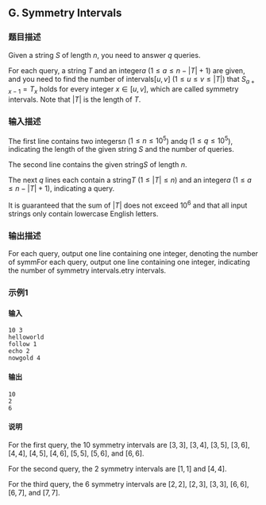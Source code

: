 ## G. Symmetry Intervals

### 题目描述

Given a string $S$ of length $n$, you need to answer $q$ queries.

For each query, a string $T$ and an integer$a$ ($1 \le a \le n - |T| + 1$) are given, and
you need to find the number of intervals$[u,v]$ ($1 \le u \le v \le |T|$) that $S_{a+x-1} = T_{x}$ holds for every integer $x \in [u,v]$, which are called symmetry
intervals. Note that $|T|$ is the length of $T$.

### 输入描述

The first line contains two integers$n$ ($1\le n \le 10^5$) and$q$ ($1\le q \le 10^5$), indicating the length of
the given string $S$ and the number of
queries.

The second line contains the given string$S$ of length $n$.

The next $q$ lines each contain a string$T$ ($1 \le |T| \le n$) and an integer$a$ ($1 \le a \le n - |T| + 1$), indicating a
query.

It is guaranteed that the sum of $|T|$ does
not exceed $10^6$ and that all input strings
only contain lowercase English letters.

### 输出描述

For each query, output one line containing one integer, denoting the
number of symmFor each query, output one line containing one integer,
indicating the number of symmetry intervals.etry intervals.

### 示例1

#### 输入

```plain
10 3
helloworld
follow 1
echo 2
nowgold 4
```

#### 输出

```plain
10
2
6
```

#### 说明

For the first query, the $10$ symmetry
intervals are $[3,3]$, $[3,4]$, $[3,5]$, $[3,6]$, $[4,4]$, $[4,5]$, $[4,6]$, $[5,5]$, $[5,6]$,
and $[6,6]$.

For the second query, the $2$ symmetry
intervals are $[1,1]$ and $[4,4]$.

For the third query, the $6$ symmetry
intervals are $[2,2]$, $[2,3]$, $[3,3]$, $[6,6]$, $[6,7]$,
and $[7,7]$.
